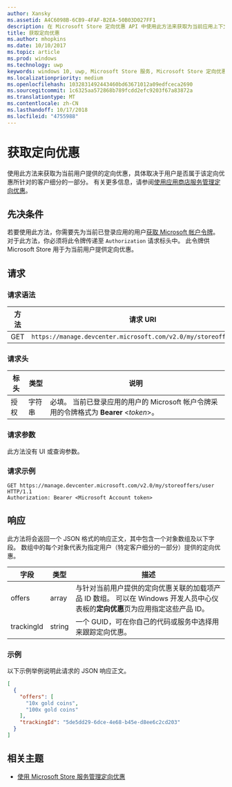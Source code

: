 ```yaml
---
author: Xansky
ms.assetid: A4C6098B-6CB9-4FAF-B2EA-50B03D027FF1
description: 在 Microsoft Store 定向优惠 API 中使用此方法来获取为当前应用上下文中的当前用户提供的定向优惠。
title: 获取定向优惠
ms.author: mhopkins
ms.date: 10/10/2017
ms.topic: article
ms.prod: windows
ms.technology: uwp
keywords: windows 10, uwp, Microsoft Store 服务, Microsoft Store 定向优惠 API, 获取定向优惠
ms.localizationpriority: medium
ms.openlocfilehash: 1032831492443460bd63671012a09edfceca2690
ms.sourcegitcommit: 1c6325aa572868b789fcdd2efc9203f67a83872a
ms.translationtype: MT
ms.contentlocale: zh-CN
ms.lasthandoff: 10/17/2018
ms.locfileid: "4755988"
---
```

# <a name="get-targeted-offers"></a>获取定向优惠

使用此方法来获取为当前用户提供的定向优惠，具体取决于用户是否属于该定向优惠所针对的客户细分的一部分。 有关更多信息，请参阅[使用应用商店服务管理定向优惠](manage-targeted-offers-using-windows-store-services.md)。

## <a name="prerequisites"></a>先决条件

若要使用此方法，你需要先为当前已登录应用的用户[获取 Microsoft 帐户令牌](manage-targeted-offers-using-windows-store-services.md#obtain-a-microsoft-account-token)。 对于此方法，你必须将此令牌传递至 ```Authorization``` 请求标头中。 此令牌供 Microsoft Store 用于为当前用户提供定向优惠。

## <a name="request"></a>请求


### <a name="request-syntax"></a>请求语法

| 方法 | 请求 URI                                                                |
|--------|----------------------------------------------------------------------------|
| GET    | ```https://manage.devcenter.microsoft.com/v2.0/my/storeoffers/user``` |


### <a name="request-header"></a>请求头

| 标头        | 类型   | 说明  |
|---------------|--------|--------------|
| 授权 | 字符串 | 必填。 当前已登录应用的用户的 Microsoft 帐户令牌采用的令牌格式为 **Bearer** &lt;*token*&gt;。 |


### <a name="request-parameters"></a>请求参数

此方法没有 UI 或查询参数。

### <a name="request-example"></a>请求示例

```syntax
GET https://manage.devcenter.microsoft.com/v2.0/my/storeoffers/user HTTP/1.1
Authorization: Bearer <Microsoft Account token>
```

## <a name="response"></a>响应

此方法将会返回一个 JSON 格式的响应正文，其中包含一个对象数组及以下字段。 数组中的每个对象代表为指定用户（特定客户细分的一部分）提供的定向优惠。

| 字段      | 类型   | 描述         |
|------------|--------|------------------|
| offers      | array  | 与针对当前用户提供的定向优惠关联的加载项产品 ID 数组。 可以在 Windows 开发人员中心仪表板的**定向优惠**页为应用指定这些产品 ID。            |
| trackingId  | string | 一个 GUID，可在你自己的代码或服务中选择用来跟踪定向优惠。 |


### <a name="example"></a>示例

以下示例举例说明此请求的 JSON 响应正文。

```json
[
  {
    "offers": [
      "10x gold coins",
      "100x gold coins"
    ],
    "trackingId": "5de5dd29-6dce-4e68-b45e-d8ee6c2cd203"
  }
]
```

## <a name="related-topics"></a>相关主题

* [使用 Microsoft Store 服务管理定向优惠](manage-targeted-offers-using-windows-store-services.md)

 

 
